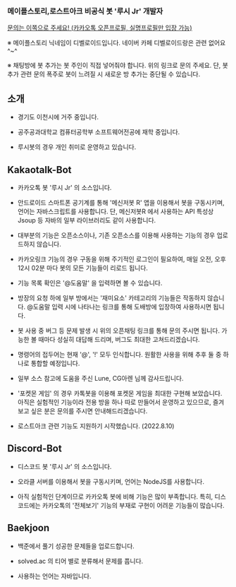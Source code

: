 <!--
**leesh2347/leesh2347** is a ✨ _special_ ✨ repository because its `README.md` (this file) appears on your GitHub profile.

Here are some ideas to get you started:

- 🔭 I’m currently working on ...
- 🌱 I’m currently learning ...
- 👯 I’m looking to collaborate on ...
- 🤔 I’m looking for help with ...
- 💬 Ask me about ...
- 📫 How to reach me: ...
- 😄 Pronouns: ...
- ⚡ Fun fact: ...
-->

### 메이플스토리,로스트아크 비공식 봇 '루시 Jr' 개발자

[문의는 이쪽으로 주세요! (카카오톡 오픈프로필, 실명프로필만 입장 가능)](https://open.kakao.com/o/sx08BWL)

※ 메이플스토리 닉네임이 디벨로이드입니다. 네이버 카페 디벨로이드랑은 관련 없어요 ^~^

※ 채팅방에 봇 추가는 봇 주인이 직접 넣어줘야 합니다. 위의 링크로 문의 주세요. 단, 봇 추가 관련 문의 폭주로 봇이 느려질 시 새로운 방 추가는 중단될 수 있습니다.


## 소개

- 경기도 이천시에 거주 중입니다.

- 공주공과대학교 컴퓨터공학부 소프트웨어전공에 재학 중입니다.

- 루시봇의 경우 개인 취미로 운영하고 있습니다.

## Kakaotalk-Bot

- 카카오톡 봇 '루시 Jr' 의 소스입니다.

- 안드로이드 스마트폰 공기계를 통해 '메신저봇 R' 앱을 이용해서 봇을 구동시키며, 언어는 자바스크립트를 사용합니다. 단, 메신저봇R 에서 사용하는 API 특성상 Jsoup 등 자바의 일부 라이브러리도 같이 사용합니다.

- 대부분의 기능은 오픈소스이나, 기존 오픈소스를 이용해 사용하는 기능의 경우 업로드하지 않습니다.

- 카카오링크 기능의 경우 구동을 위해 주기적인 로그인이 필요하여, 매일 오전, 오후 12시 02분 마다 봇의 모든 기능들이 리로드 됩니다.

- 기능 목록 확인은 '@도움말' 을 입력하면 볼 수 있습니다.

- 방장의 요청 하에 일부 방에서는 '재미요소' 카테고리의 기능들은 작동하지 않습니다. @도움말 입력 시에 나타나는 링크를 통해 도배방에 입장하여 사용하시면 됩니다.

- 봇 사용 중 버그 등 문제 발생 시 위의 오픈채팅 링크를 통해 문의 주시면 됩니다. 가능한 볼 때마다 성실히 대답해 드리며, 버그도 최대한 고쳐드리겠습니다.

- 명령어의 접두어는 현재 '@', '!' 모두 인식합니다. 원활한 사용을 위해 추후 둘 중 하나로 통합할 예정입니다.

- 일부 소스 참고에 도움을 주신 Lune, CG아렌 님께 감사드립니다.

- '포켓몬 게임' 의 경우 카톡봇을 이용해 포켓몬 게임을 최대한 구현해 보았습니다. 아직은 실험적인 기능이라 전용 방을 하나 따로 만들어서 운영하고 있으므로, 즐겨보고 싶은 분은 문의를 주시면 안내해드리겠습니다.

- 로스트아크 관련 기능도 지원하기 시작했습니다. (2022.8.10)

## Discord-Bot

- 디스코드 봇 '루시 Jr' 의 소스입니다.

- 오라클 서버를 이용해서 봇을 구동시키며, 언어는 NodeJS를 사용합니다.

- 아직 실험적인 단계이므로 카카오톡 봇에 비해 기능은 많이 부족합니다. 특히, 디스코드에는 카카오톡의 '전체보기' 기능의 부재로 구현이 어려운 기능들이 많습니다.

## Baekjoon

- 백준에서 풀기 성공한 문제들을 업로드합니다.

- solved.ac 의 티어 별로 분류해서 문제를 풉니다.

- 사용하는 언어는 자바입니다.
